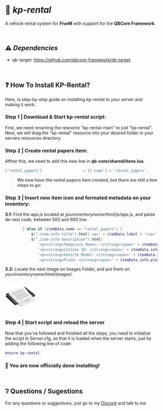 # 🚗 _kp-rental_
A vehicle rental system for **FiveM** with support for the **QBCore Framework**.

<br>

## ⚠️ _Dependencies_
- qb-target: https://github.com/qbcore-framework/qb-target

<br>

## ❓ How To Install KP-Rental?

Here, is step-by-step guide on installing kp-rental to your server and making it work.

### Step 1 | Download & Start kp-rental script:
First, we need renaming the resource "kp-rental-main" to just "kp-rental". <br> Next, we will drag the "kp-rental" resource into your desired folder in your servers resources directory.

### Step 2 | Create rental papers item:
Afther this, we need to add this new line in **qb-core/shared/itens.lua**.
```lua
['rental_papers']                   = {['name'] = 'rental_papers',                     ['label'] = 'Rental Papers',             ['weight'] = 50,           ['type'] = 'item',         ['image'] = 'rental_papers.png',           ['unique'] = true,          ['useable'] = false,     ['shouldClose'] = false,     ['combinable'] = nil,   ['description'] = 'This car was taken out through car rental.'}
```

> **We now have the rental papers item created, but there are still a few steps to go:**

### Step 3 | Insert new item icon and formated metadata on your inventory:
**3.1:** Find the *app.js* located at *yourinventoryname/html/js/app.js*, and paste de next code, between 500 and 600 line:

```lua
        } else if (itemData.name == "rental_papers") {
            $(".item-info-title").html('<p>' + itemData.label + '</p>')
            $(".item-info-description").html(
               '<p><strong>Temporary Owner: </strong><span>' + itemData.info.temporaryOwner + '</span></p>' + 
               '<p><strong>Citizen ID: </strong><span>' + itemData.info.citizenid + '</span></p>' + 
               '<p><strong>Vehicle Model: </strong><span>' + itemData.info.vehicleModel + '</span></p>' + 
               '<p><strong>Plate: </strong><span>' + itemData.info.plate + '</span></p>');
```

**3.2:** Locate the next image on Images Folder, and put them on *yourinventoryname/html/images/*

![rental_papers](images/rental_papers.png)

### Step 4 | Start script and reload the server
Now that you've followed and finished all the steps, you need to initialize the script in Server.cfg, so that it is loaded when the server starts, just by adding the following line of code:
```lua
ensure kp-rental
```

### 🥳 You are now officially done installing!

<br>

## ❔ Questions / Sugestions
For any questions or suggestions, just go to my [Discord](https://discord.gg//DxXFDqnxYs) and talk to me


